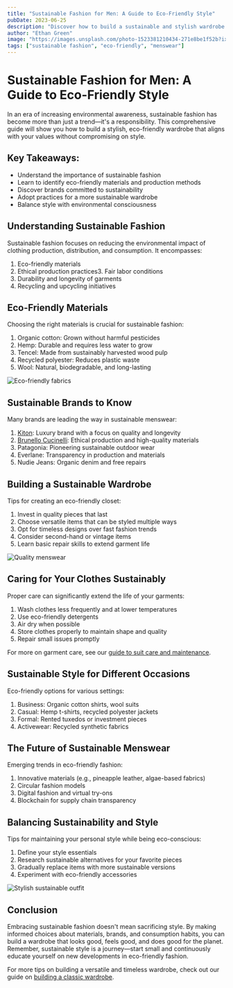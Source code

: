 ```yaml
---
title: "Sustainable Fashion for Men: A Guide to Eco-Friendly Style"
pubDate: 2023-06-25
description: "Discover how to build a sustainable and stylish wardrobe that's good for both you and the planet."
author: "Ethan Green"
image: "https://images.unsplash.com/photo-1523381210434-271e8be1f52b?ixlib=rb-4.0.3&ixid=M3wxMjA3fDB8MHxwaG90by1wYWdlfHx8fGVufDB8fHx8fA%3D%3D&auto=format&fit=crop&w=1000&q=80"
tags: ["sustainable fashion", "eco-friendly", "menswear"]
---
```


# Sustainable Fashion for Men: A Guide to Eco-Friendly Style

In an era of increasing environmental awareness, sustainable fashion has become more than just a trend—it's a responsibility. This comprehensive guide will show you how to build a stylish, eco-friendly wardrobe that aligns with your values without compromising on style.

## Key Takeaways:

- Understand the importance of sustainable fashion
- Learn to identify eco-friendly materials and production methods
- Discover brands committed to sustainability
- Adopt practices for a more sustainable wardrobe
- Balance style with environmental consciousness

## Understanding Sustainable Fashion

Sustainable fashion focuses on reducing the environmental impact of clothing production, distribution, and consumption. It encompasses:

1. Eco-friendly materials
2. Ethical production practices3. Fair labor conditions
4. Durability and longevity of garments
5. Recycling and upcycling initiatives

## Eco-Friendly Materials

Choosing the right materials is crucial for sustainable fashion:

1. Organic cotton: Grown without harmful pesticides
2. Hemp: Durable and requires less water to grow
3. Tencel: Made from sustainably harvested wood pulp
4. Recycled polyester: Reduces plastic waste
5. Wool: Natural, biodegradable, and long-lasting

![Eco-friendly fabrics](https://images.unsplash.com/photo-1620799140408-edc6dcb6d633?ixlib=rb-4.0.3&ixid=M3wxMjA3fDB8MHxwaG90by1wYWdlfHx8fGVufDB8fHx8fA%3D%3D&auto=format&fit=crop&w=1000&q=80)

## Sustainable Brands to Know

Many brands are leading the way in sustainable menswear:

1. [Kiton](https://2men.it/collections/kiton): Luxury brand with a focus on quality and longevity
2. [Brunello Cucinelli](https://2men.it/collections/brunello-cucinelli): Ethical production and high-quality materials
3. Patagonia: Pioneering sustainable outdoor wear
4. Everlane: Transparency in production and materials
5. Nudie Jeans: Organic denim and free repairs

## Building a Sustainable Wardrobe

Tips for creating an eco-friendly closet:

1. Invest in quality pieces that last
2. Choose versatile items that can be styled multiple ways
3. Opt for timeless designs over fast fashion trends
4. Consider second-hand or vintage items
5. Learn basic repair skills to extend garment life

![Quality menswear](https://2men.it/cdn/shop/files/7cfb97a73e22c37a4ee591a1c26d3c83.jpg?v=1725609397&width=533)

## Caring for Your Clothes Sustainably

Proper care can significantly extend the life of your garments:

1. Wash clothes less frequently and at lower temperatures
2. Use eco-friendly detergents
3. Air dry when possible
4. Store clothes properly to maintain shape and quality
5. Repair small issues promptly

For more on garment care, see our [guide to suit care and maintenance](/blog/suit-care-and-maintenance).

## Sustainable Style for Different Occasions

Eco-friendly options for various settings:

1. Business: Organic cotton shirts, wool suits
2. Casual: Hemp t-shirts, recycled polyester jackets
3. Formal: Rented tuxedos or investment pieces
4. Activewear: Recycled synthetic fabrics

## The Future of Sustainable Menswear

Emerging trends in eco-friendly fashion:

1. Innovative materials (e.g., pineapple leather, algae-based fabrics)
2. Circular fashion models
3. Digital fashion and virtual try-ons
4. Blockchain for supply chain transparency

## Balancing Sustainability and Style

Tips for maintaining your personal style while being eco-conscious:

1. Define your style essentials
2. Research sustainable alternatives for your favorite pieces
3. Gradually replace items with more sustainable versions
4. Experiment with eco-friendly accessories

![Stylish sustainable outfit](https://images.unsplash.com/photo-1490367532201-b9bc1dc483f6?ixlib=rb-4.0.3&ixid=M3wxMjA3fDB8MHxwaG90by1wYWdlfHx8fGVufDB8fHx8fA%3D%3D&auto=format&fit=crop&w=1000&q=80)

## Conclusion

Embracing sustainable fashion doesn't mean sacrificing style. By making informed choices about materials, brands, and consumption habits, you can build a wardrobe that looks good, feels good, and does good for the planet. Remember, sustainable style is a journey—start small and continuously educate yourself on new developments in eco-friendly fashion.

For more tips on building a versatile and timeless wardrobe, check out our guide on [building a classic wardrobe](/blog/building-a-classic-wardrobe).